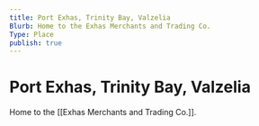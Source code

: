 ```yaml
---
title: Port Exhas, Trinity Bay, Valzelia
Blurb: Home to the Exhas Merchants and Trading Co.
Type: Place
publish: true
---
```

# Port Exhas, Trinity Bay, Valzelia

Home to the [[Exhas Merchants and Trading Co.]]. 